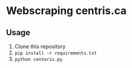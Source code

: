 # Webscraping centris.ca

## Usage 
1. Clone this repository
2. `pip install -r requirements.txt`
3. `python centeris.py`